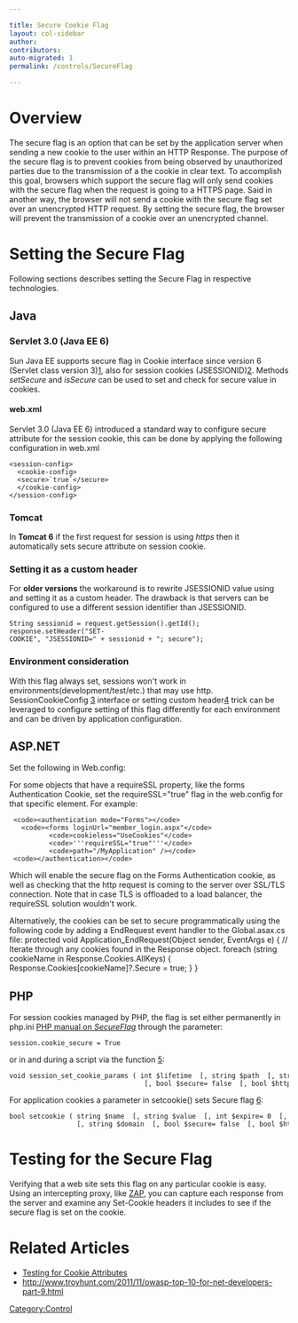 ```yaml
---

title: Secure Cookie Flag
layout: col-sidebar
author:
contributors:
auto-migrated: 1
permalink: /controls/SecureFlag

---
```


# Overview

The secure flag is an option that can be set by the application server
when sending a new cookie to the user within an HTTP Response. The
purpose of the secure flag is to prevent cookies from being observed by
unauthorized parties due to the transmission of a the cookie in clear
text.
To accomplish this goal, browsers which support the secure flag will
only send cookies with the secure flag when the request is going to a
HTTPS page. Said in another way, the browser will not send a cookie with
the secure flag set over an unencrypted HTTP request.
By setting the secure flag, the browser will prevent the transmission of
a cookie over an unencrypted channel.

# Setting the Secure Flag

Following sections describes setting the Secure Flag in respective
technologies.

## Java

### Servlet 3.0 (Java EE 6)

Sun Java EE supports secure flag in Cookie interface since version 6
(Servlet class version
3)[1](http://java.sun.com/javaee/6/docs/api/javax/servlet/http/Cookie.html#setSecure%28boolean%29),
also for session cookies
(JSESSIONID)[2](http://java.sun.com/javaee/6/docs/api/javax/servlet/SessionCookieConfig.html#setSecure%28boolean%29).
Methods *setSecure* and *isSecure* can be used to set and check for
secure value in cookies.

#### web.xml

Servlet 3.0 (Java EE 6) introduced a standard way to configure secure
attribute for the session cookie, this can be done by applying the
following configuration in web.xml

```
<session-config>
  <cookie-config>
  <secure>`true`</secure>
  </cookie-config>
</session-config>
```

### Tomcat

In **Tomcat 6** if the first request for session is using *https* then
it automatically sets secure attribute on session cookie.

### Setting it as a custom header

For **older versions** the workaround is to rewrite JSESSIONID value
using and setting it as a custom header. The drawback is that servers
can be configured to use a different session identifier than JSESSIONID.

`String sessionid = request.getSession().getId();`
`response.setHeader("SET-COOKIE", "JSESSIONID=" + sessionid + "; secure");`

### Environment consideration

With this flag always set, sessions won't work in
environments(development/test/etc.) that may use http.
SessionCookieConfig
[3](http://java.sun.com/javaee/6/docs/api/javax/servlet/SessionCookieConfig.html#setSecure%28boolean%29)
interface or setting custom
header[4](https://www.owasp.org/index.php/SecureFlag#Setting_it_as_a_custom_header)
trick can be leveraged to configure setting of this flag differently for
each environment and can be driven by application configuration.

## ASP.NET

Set the following in Web.config: <httpCookies requireSSL="true" />

For some objects that have a requireSSL property, like the forms
Authentication Cookie, set the requireSSL="true" flag in the web.config
for that specific element. For example: 

     <code><authentication mode="Forms"></code>
       <code><forms loginUrl="member_login.aspx"</code>
              <code>cookieless="UseCookies"</code>
              <code>'''requireSSL="true"'''</code>
              <code>path="/MyApplication" /></code>
     <code></authentication></code>  

Which will enable the secure flag on the Forms Authentication cookie, as well as checking that the http request is coming to the server over SSL/TLS connection. Note that in case TLS is offloaded to a load balancer, the requireSSL solution wouldn't work.
 
Alternatively, the cookies can be set to secure programmatically using the following code by adding a EndRequest event handler to the Global.asax.cs file:
    protected void Application_EndRequest(Object sender, EventArgs e) {
        // Iterate through any cookies found in the Response object.
        foreach (string cookieName in Response.Cookies.AllKeys) {
            Response.Cookies[cookieName]?.Secure = true;
        }
    } 

## PHP

For session cookies managed by PHP, the flag is set either permanently
in php.ini [PHP manual on
*SecureFlag*](http://php.net/manual/en/session.configuration.php#ini.session.cookie-secure)
through the parameter:

`session.cookie_secure = True`

or in and during a script via the function
[5](http://pl.php.net/manual/en/function.session-set-cookie-params.php):

```
void session_set_cookie_params ( int $lifetime  [, string $path  [, string $domain  
                                  [, bool $secure= false  [, bool $httponly= false  ]]]] )
```

For application cookies a parameter in setcookie() sets Secure flag
[6](http://pl.php.net/setcookie):

```
bool setcookie ( string $name  [, string $value  [, int $expire= 0  [, string $path  
                 [, string $domain  [, bool $secure= false  [, bool $httponly= false  ]]]]]] )
```

# Testing for the Secure Flag

Verifying that a web site sets this flag on any particular cookie is
easy. Using an intercepting proxy, like [ZAP](ZAP "wikilink"), you can
capture each response from the server and examine any Set-Cookie headers
it includes to see if the secure flag is set on the cookie.

# Related Articles

  - [Testing for Cookie
    Attributes](Testing_for_cookies_attributes_\(OTG-SESS-002\) "wikilink")
  - <http://www.troyhunt.com/2011/11/owasp-top-10-for-net-developers-part-9.html>

[Category:Control](Category:Control "wikilink")
